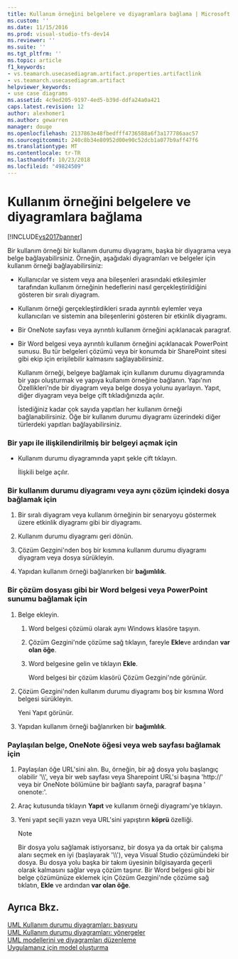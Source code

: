 ```yaml
---
title: Kullanım örneğini belgelere ve diyagramlara bağlama | Microsoft Docs
ms.custom: ''
ms.date: 11/15/2016
ms.prod: visual-studio-tfs-dev14
ms.reviewer: ''
ms.suite: ''
ms.tgt_pltfrm: ''
ms.topic: article
f1_keywords:
- vs.teamarch.usecasediagram.artifact.properties.artifactlink
- vs.teamarch.usecasediagram.artifact
helpviewer_keywords:
- use case diagrams
ms.assetid: 4c9ed205-9197-4ed5-b39d-ddfa24a0a421
caps.latest.revision: 12
author: alexhomer1
ms.author: gewarren
manager: douge
ms.openlocfilehash: 2137863e48fbedfff4736588a6f3a177786aac57
ms.sourcegitcommit: 240c8b34e80952d00e90c52dcb1a077b9aff47f6
ms.translationtype: MT
ms.contentlocale: tr-TR
ms.lasthandoff: 10/23/2018
ms.locfileid: "49824509"
---
```

# <a name="link-a-use-case-to-documents-and-diagrams"></a>Kullanım örneğini belgelere ve diyagramlara bağlama
[!INCLUDE[vs2017banner](../includes/vs2017banner.md)]

Bir kullanım örneği bir kullanım durumu diyagramı, başka bir diyagrama veya belge bağlayabilirsiniz. Örneğin, aşağıdaki diyagramları ve belgeler için kullanım örneği bağlayabilirsiniz:  
  
- Kullanıcılar ve sistem veya ana bileşenleri arasındaki etkileşimler tarafından kullanım örneğinin hedeflerini nasıl gerçekleştirildiğini gösteren bir sıralı diyagram.  
  
- Kullanım örneği gerçekleştirdikleri sırada ayrıntılı eylemler veya kullanıcıları ve sistemin ana bileşenlerini gösteren bir etkinlik diyagramı.  
  
- Bir OneNote sayfası veya ayrıntılı kullanım örneğini açıklanacak paragraf.  
  
- Bir Word belgesi veya ayrıntılı kullanım örneğini açıklanacak PowerPoint sunusu. Bu tür belgeleri çözümü veya bir konumda bir SharePoint sitesi gibi ekip için erişilebilir kalmasını sağlayabilirsiniz.  
  
  Kullanım örneği, belgeye bağlamak için kullanım durumu diyagramında bir yapı oluşturmak ve yapıya kullanım örneğine bağlanın. Yapı'nın Özellikleri'nde bir diyagram veya belge dosya yolunu ayarlayın. Yapıt, diğer diyagram veya belge çift tıkladığınızda açılır.  
  
  İstediğiniz kadar çok sayıda yapıtları her kullanım örneği bağlanabilirsiniz. Öğe bir kullanım durumu diyagramı üzerindeki diğer türlerdeki yapıtları bağlayabilirsiniz.  
  
### <a name="to-open-a-document-associated-with-an-artifact"></a>Bir yapı ile ilişkilendirilmiş bir belgeyi açmak için  
  
-   Kullanım durumu diyagramında yapıt şekle çift tıklayın.  
  
     İlişkili belge açılır.  
  
### <a name="to-link-a-use-case-to-a-diagram-or-file-in-the-same-solution"></a>Bir kullanım durumu diyagramı veya aynı çözüm içindeki dosya bağlamak için  
  
1.  Bir sıralı diyagram veya kullanım örneğinin bir senaryoyu göstermek üzere etkinlik diyagramı gibi bir diyagramı.  
  
2.  Kullanım durumu diyagramı geri dönün.  
  
3.  Çözüm Gezgini'nden boş bir kısmına kullanım durumu diyagramı diyagram veya dosya sürükleyin.  
  
4.  Yapıdan kullanım örneği bağlanırken bir **bağımlılık**.  
  
### <a name="to-link-to-a-solution-file-such-as-a-word-document-or-powerpoint-presentation"></a>Bir çözüm dosyası gibi bir Word belgesi veya PowerPoint sunumu bağlamak için  
  
1.  Belge ekleyin.  
  
    1.  Word belgesi çözümü olarak aynı Windows klasöre taşıyın.  
  
    2.  Çözüm Gezgini'nde çözüme sağ tıklayın, fareyle **Ekle**ve ardından **var olan öğe**.  
  
    3.  Word belgesine gelin ve tıklayın **Ekle**.  
  
         Word belgesi bir çözüm klasörü Çözüm Gezgini'nde görünür.  
  
2.  Çözüm Gezgini'nden kullanım durumu diyagramı boş bir kısmına Word belgesi sürükleyin.  
  
     Yeni Yapıt görünür.  
  
3.  Yapıdan kullanım örneği bağlanırken bir **bağımlılık**.  
  
### <a name="to-link-to-a-shared-document-onenote-element-or-web-page"></a>Paylaşılan belge, OneNote öğesi veya web sayfası bağlamak için  
  
1.  Paylaşılan öğe URL'sini alın. Bu, örneğin, bir ağ dosya yolu başlangıç olabilir '\\\\', veya bir web sayfası veya Sharepoint URL'si başına 'http://' veya bir OneNote bölümüne bir bağlantı sayfa, paragraf başına ' onenote:'.  
  
2.  Araç kutusunda tıklayın **Yapıt** ve kullanım örneği diyagramı'ye tıklayın.  
  
3.  Yeni yapıt seçili yazın veya URL'sini yapıştırın **köprü** özelliği.  
  
    > [!NOTE]
    >  Bir dosya yolu sağlamak istiyorsanız, bir dosya ya da ortak bir çalışma alanı seçmek en iyi (başlayarak '\\\\'), veya Visual Studio çözümündeki bir dosya. Bu dosya yolu başka bir takım üyesinin bilgisayarda geçerli olarak kalmasını sağlar veya çözüm taşınır. Bir Word belgesi gibi bir belge çözümünüze eklemek için Çözüm Gezgini'nde çözüme sağ tıklatın, **Ekle** ve ardından **var olan öğe**.  
  
## <a name="see-also"></a>Ayrıca Bkz.  
 [UML Kullanım durumu diyagramları: başvuru](../modeling/uml-use-case-diagrams-reference.md)   
 [UML Kullanım durumu diyagramları: yönergeler](../modeling/uml-use-case-diagrams-guidelines.md)   
 [UML modellerini ve diyagramları düzenleme](../modeling/edit-uml-models-and-diagrams.md)   
 [Uygulamanız için model oluşturma](../modeling/create-models-for-your-app.md)



